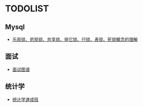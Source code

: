 # TODOLIST

## Mysql
- [乐观锁、悲观锁、共享锁、排它锁、行锁、表锁、死锁概念的理解](https://juejin.im/post/5b5ea32351882519f6477c5c)

## 面试
- [面试图谱](https://github.com/KieSun/InterviewMap)

## 统计学
- [统计学速成班](https://mp.weixin.qq.com/s?__biz=MjM5MTQzNzU2NA==&mid=2651661163&idx=1&sn=12e6971d8fe1c4673373e694c30dfde0&chksm=bd4c04f88a3b8deec2a5506fe52e66c97f6329499935010ae1b53169741fe91f6155638f1e1c&scene=38#wechat_redirect)
